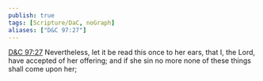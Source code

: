 ```yaml
---
publish: true
tags: [Scripture/DaC, noGraph]
aliases: ["D&C 97:27"]
---
```

[D&C 97:27](https://churchofjesuschrist.org/study/scriptures/dc-testament/dc/97?lang=eng&id=p27#p27) Nevertheless, let it be read this once to her ears, that I, the Lord, have accepted of her offering; and if she sin no more none of these things shall come upon her;
